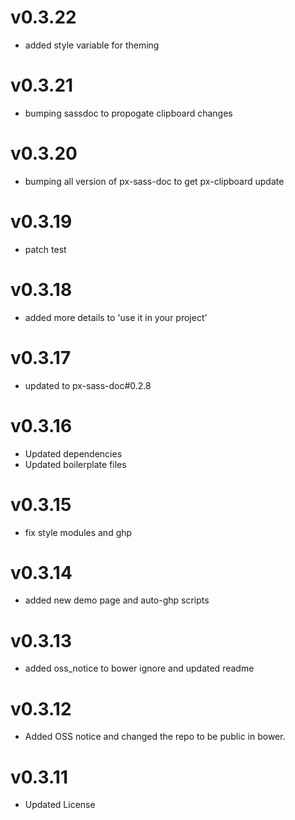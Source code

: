 v0.3.22
==================
* added style variable for theming

v0.3.21
==================
* bumping sassdoc to propogate clipboard changes

v0.3.20
==================
* bumping all version of px-sass-doc to get px-clipboard update

v0.3.19
==================
* patch test

v0.3.18
==============================
* added more details to 'use it in your project'

v0.3.17
==============================
* updated to px-sass-doc#0.2.8

v0.3.16
==============================
* Updated dependencies
* Updated boilerplate files

v0.3.15
==============================
* fix style modules and ghp

v0.3.14
==============================
* added new demo page and auto-ghp scripts

v0.3.13
==============================
* added oss_notice to bower ignore and updated readme

v0.3.12
==============================
* Added OSS notice and changed the repo to be public in bower.

v0.3.11
=====================
* Updated License
